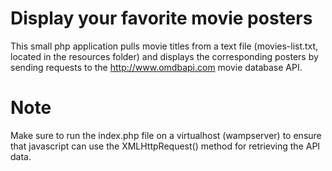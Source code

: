 # Display your favorite movie posters
This small php application pulls movie titles from a text file (movies-list.txt, located in the resources folder) and displays the corresponding posters by sending requests to the http://www.omdbapi.com movie database API.
# Note
Make sure to run the index.php file on a virtualhost (wampserver) to ensure that javascript can use the XMLHttpRequest() method for retrieving the API data.
